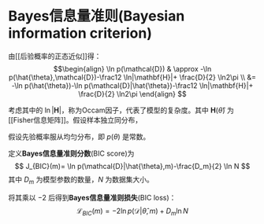 # Bayes信息量准则(Bayesian information criterion)

由[[后验概率的正态近似]]得：
$$\begin{align}
\ln p(\mathcal{D}) & \approx -\ln p(\hat{\theta},\mathcal{D})-\frac12 \ln|\mathbf{H}|+ \frac{D}{2} \ln2\pi \\
&= -\ln p(\hat{\theta})-\ln p(\mathcal{D}|\hat{\theta})-\frac12 \ln|\mathbf{H}|+ \frac{D}{2} \ln2\pi
\end{align} $$

考虑其中的 $\ln|\mathbf{H}|$，称为Occam因子，代表了模型的复杂度。其中 $\mathbf{H}(\hat{\theta})$ 为 [[Fisher信息矩阵]]。假设样本独立同分布，




假设先验概率服从均匀分布，即 $p(\theta)$ 是常数。

定义**Bayes信息量准则分数**(BIC score)为
$$ J_{BIC}(m)= \ln p(\mathcal{D}|\hat{\theta},m)-\frac{D_m}{2} \ln N $$
其中 $D_m$ 为模型参数的数量，$N$ 为数据集大小。

将其乘以 $-2$ 后得到**Bayes信息量准则损失**(BIC loss)：
$$ \mathcal{L}_{BIC}(m)=-2\ln p(\mathcal{D}|\hat{\theta},m)+D_m \ln N $$

